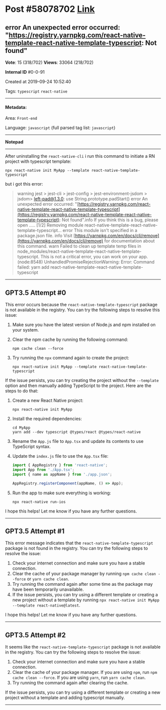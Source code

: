 
# Post \#58078702 [Link](https://stackoverflow.com/questions/58078702/)

## error An unexpected error occurred: "https://registry.yarnpkg.com/react-native-template-react-native-template-typescript: Not found"

**Vote**: 15 (318/702) **Views**: 33064 (218/702) 

**Internal ID** \#0-0-91

Created at 2019-09-24 10:52:40

Tags: `typescript` `react-native`

----------

#### Metadata:

Area: `Front-end`

Language: `javascript` (full parsed tag list: `javascript`)

----------

**Notepad**


----------

After uninstalling the `react-native-cli`
i run this command to initiate a RN project with typescript template:

```
npx react-native init MyApp --template react-native-template-typescript
```


but i got this error:

> warning jest > jest-cli > jest-config > jest-environment-jsdom > jsdom> left-pad@1.3.0: use String.prototype.padStart()              error An unexpected error occurred:
    "[https://registry.yarnpkg.com/react-native-template-react-native-template-typescript](https://registry.yarnpkg.com/react-native-template-react-native-template-typescript):
    Not found".info  If you think this is a bug, please open .....
    [1/2] Removing module
    react-native-template-react-native-template-typescript...
    error This module isn't specified in a package.json file.
    info Visit [https://yarnpkg.com/en/docs/cli/remove](https://yarnpkg.com/en/docs/cli/remove) for documentation
    about this command.                                              warn
    Failed to clean up template temp files in
    node_modules/react-native-template-react-native-template-typescript.
    This is not a critical error, you can work on your app.
    (node:8548) UnhandledPromiseRejectionWarning: Error: Command failed:
    yarn add react-native-template-react-native-template-typescript


----------
        
## GPT3.5 Attempt \#0

This error occurs because the `react-native-template-typescript` package is not available in the registry. You can try the following steps to resolve this issue:

1. Make sure you have the latest version of Node.js and npm installed on your system.
2. Clear the npm cache by running the following command:

   ```
   npm cache clean --force
   ```

3. Try running the `npx` command again to create the project:

   ```
   npx react-native init MyApp --template react-native-template-typescript
   ```

If the issue persists, you can try creating the project without the `--template` option and then manually adding TypeScript to the project. Here are the steps to do that:

1. Create a new React Native project:

   ```
   npx react-native init MyApp
   ```

2. Install the required dependencies:

   ```
   cd MyApp
   yarn add --dev typescript @types/react @types/react-native
   ```

3. Rename the `App.js` file to `App.tsx` and update its contents to use TypeScript syntax.

4. Update the `index.js` file to use the `App.tsx` file:

   ```javascript
   import { AppRegistry } from 'react-native';
   import App from './App.tsx';
   import { name as appName } from './app.json';

   AppRegistry.registerComponent(appName, () => App);
   ```

5. Run the app to make sure everything is working:

   ```
   npx react-native run-ios
   ```

I hope this helps! Let me know if you have any further questions.

--------

## GPT3.5 Attempt \#1

This error message indicates that the `react-native-template-typescript` package is not found in the registry. You can try the following steps to resolve the issue:

1. Check your internet connection and make sure you have a stable connection.
2. Clear the cache of your package manager by running `npm cache clean --force` or `yarn cache clean`.
3. Try running the command again after some time as the package may have been temporarily unavailable.
4. If the issue persists, you can try using a different template or creating a new project without a template by running `npx react-native init MyApp --template react-native@latest`. 

I hope this helps! Let me know if you have any further questions.

--------

## GPT3.5 Attempt \#2

It seems like the `react-native-template-typescript` package is not available in the registry. You can try the following steps to resolve the issue:

1. Check your internet connection and make sure you have a stable connection.
2. Clear the cache of your package manager. If you are using `npm`, run `npm cache clean --force`. If you are using `yarn`, run `yarn cache clean`.
3. Try running the command again after clearing the cache.

If the issue persists, you can try using a different template or creating a new project without a template and adding typescript manually.

--------
